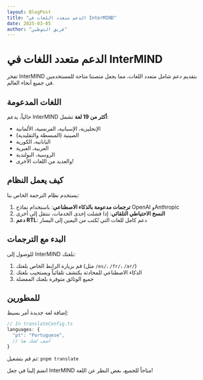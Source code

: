 ```yaml
---
layout: BlogPost
title: "الدعم متعدد اللغات في InterMIND"
date: 2025-03-05
author: "فريق التوطين"
---
```


# الدعم متعدد اللغات في InterMIND

تفخر InterMIND بتقديم دعم شامل متعدد اللغات، مما يجعل منصتنا متاحة للمستخدمين في جميع أنحاء العالم.

## اللغات المدعومة

حالياً، يدعم InterMIND **أكثر من 19 لغة** تشمل:

- الإنجليزية، الإسبانية، الفرنسية، الألمانية
- الصينية (المبسطة والتقليدية)
- اليابانية، الكورية
- العربية، العبرية
- الروسية، البولندية
- والعديد من اللغات الأخرى!

## كيف يعمل النظام

يستخدم نظام الترجمة الخاص بنا:

1. **ترجمات مدعومة بالذكاء الاصطناعي**: باستخدام نماذج OpenAI وAnthropic
2. **النسخ الاحتياطي التلقائي**: إذا فشلت إحدى الخدمات، ننتقل إلى أخرى
3. **دعم RTL**: دعم كامل للغات التي تُكتب من اليمين إلى اليسار

## البدء مع الترجمات

للوصول إلى InterMIND بلغتك:

1. قم بزيارة الرابط الخاص بلغتك (مثل `/es/`، `/fr/`، `/ar/`)
2. الذكاء الاصطناعي للمحادثة يكتشف تلقائياً ويستجيب بلغتك
3. جميع الوثائق متوفرة بلغتك المفضلة

## للمطورين

إضافة لغة جديدة أمر بسيط:

```javascript
// In translateConfig.ts
languages: {
  "pt": "Portuguese",
  // أضف لغتك هنا
}
```

ثم قم بتشغيل: `pnpm translate`

انضم إلينا في جعل InterMIND متاحاً للجميع، بغض النظر عن اللغة!